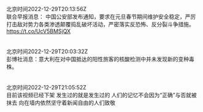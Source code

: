 北京时间2022-12-29T20:13:56Z<br>联合早报消息：
中国公安部发布通知，要求在元旦春节期间维护安全稳定，严厉打击敌对势力各类渗透颠覆捣乱破坏活动，严密落实反恐怖、反分裂斗争措施。https://t.co/UcV5BMSjQX<br><br><br>北京时间2022-12-29T20:03:32Z<br>彭博社消息：意大利在对中国抵达的阳性旅客的核酸检测中并未发现新的变种毒株。<br><br><br>北京时间2022-12-29T21:05:52Z<br>目前该视频已经下架
发生过的就是发生过的
人们的记忆不会因为“正确”与否就被抹去
向在墙内依然坚守着新闻自由的人们致敬<br><br><br>